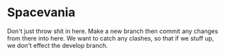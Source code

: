 # Spacevania
Don't just throw shit in here.
Make a new branch then commit any changes from there into here.
We want to catch any clashes, so that if we stuff up, we don't effect the develop branch.
